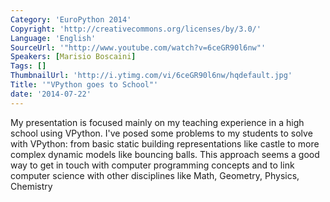 ```yaml
---
Category: 'EuroPython 2014'
Copyright: 'http://creativecommons.org/licenses/by/3.0/'
Language: 'English'
SourceUrl: '"http://www.youtube.com/watch?v=6ceGR90l6nw"'
Speakers: [Marisio Boscaini]
Tags: []
ThumbnailUrl: 'http://i.ytimg.com/vi/6ceGR90l6nw/hqdefault.jpg'
Title: '"VPython goes to School"'
date: '2014-07-22'
---
```

My presentation is focused mainly on my teaching experience in a high school using VPython. I've posed some problems to my students to solve with VPython: from basic static building representations like castle to more complex dynamic models like bouncing balls.
This approach seems a good way to get in touch with computer programming concepts and to link computer science with other disciplines like Math, Geometry, Physics, Chemistry